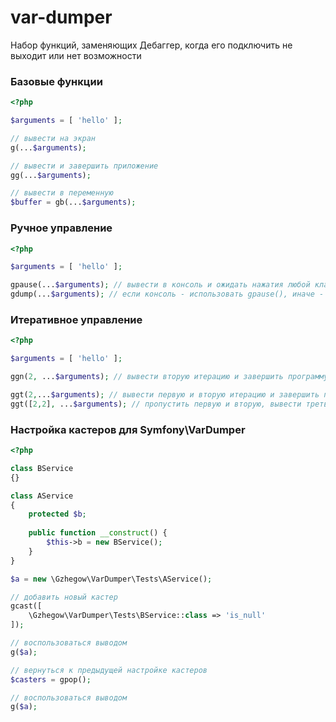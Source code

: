 # var-dumper

Набор функций, заменяющих Дебаггер, когда его подключить не выходит или нет возможности

### Базовые функции

```php
<?php

$arguments = [ 'hello' ];

// вывести на экран
g(...$arguments);

// вывести и завершить приложение
gg(...$arguments);

// вывести в переменную
$buffer = gb(...$arguments);
```

### Ручное управление

```php
<?php

$arguments = [ 'hello' ];

gpause(...$arguments); // вывести в консоль и ожидать нажатия любой клавиши от программиста
gdump(...$arguments); // если консоль - использовать gpause(), иначе - dump()
```

### Итеративное управление

```php
<?php

$arguments = [ 'hello' ];

ggn(2, ...$arguments); // вывести вторую итерацию и завершить программу

ggt(2,...$arguments); // вывести первую и вторую итерацию и завершить программу
ggt([2,2], ...$arguments); // пропустить первую и вторую, вывести третью и четвертую и завершить программу
````

### Настройка кастеров для Symfony\VarDumper

```php
<?php

class BService
{}

class AService
{
    protected $b;
  
    public function __construct() {
        $this->b = new BService();
    }
}

$a = new \Gzhegow\VarDumper\Tests\AService();

// добавить новый кастер
gcast([
    \Gzhegow\VarDumper\Tests\BService::class => 'is_null'
]);

// воспользоваться выводом
g($a);

// вернуться к предыдущей настройке кастеров
$casters = gpop();

// воспользоваться выводом
g($a);
```
